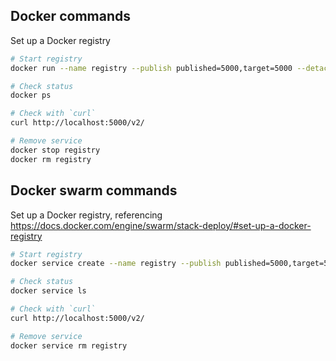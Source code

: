 ## Docker commands
Set up a Docker registry
```bash
# Start registry
docker run --name registry --publish published=5000,target=5000 --detach registry:2

# Check status
docker ps

# Check with `curl`
curl http://localhost:5000/v2/

# Remove service
docker stop registry
docker rm registry
```


## Docker swarm commands
Set up a Docker registry, referencing https://docs.docker.com/engine/swarm/stack-deploy/#set-up-a-docker-registry
```bash
# Start registry
docker service create --name registry --publish published=5000,target=5000 registry:2

# Check status
docker service ls

# Check with `curl`
curl http://localhost:5000/v2/

# Remove service
docker service rm registry
```
